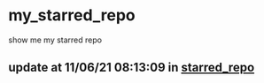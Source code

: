 # my_starred_repo
show me my starred repo

update at 11/06/21 08:13:09 in [starred_repo](./index.html)
---

